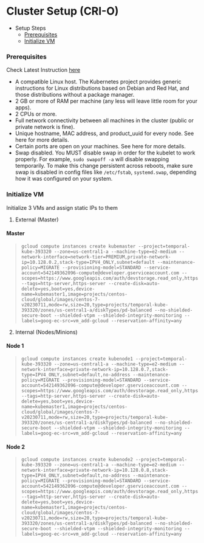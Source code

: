 # Cluster Setup (CRI-O)

<!--ts-->

- Setup Steps
  - [Prerequisites](#prerequisites)
  - [Initialize VM](#initialize-vm)

<!--te-->

### Prerequisites

Check Latest Instruction [here](https://kubernetes.io/docs/setup/production-environment/)

- A compatible Linux host. The Kubernetes project provides generic instructions for Linux distributions based on Debian and Red Hat, and those distributions without a package manager.
- 2 GB or more of RAM per machine (any less will leave little room for your apps).
- 2 CPUs or more.
- Full network connectivity between all machines in the cluster (public or private network is fine).
- Unique hostname, MAC address, and product_uuid for every node. See here for more details.
- Certain ports are open on your machines. See here for more details.
- Swap disabled. You MUST disable swap in order for the kubelet to work properly.
  For example, `sudo swapoff -a` will disable swapping temporarily. To make this change persistent across reboots, make sure swap is disabled in config files like `/etc/fstab`, `systemd.swap`, depending how it was configured on your system.

### Initialize VM

Initialize 3 VMs and assign static IPs to them

1. External (Master)

#### Master

> ```
> gcloud compute instances create kubemaster --project=temporal-kube-393320 --zone=us-central1-a --machine-type=e2-medium --network-interface=network-tier=PREMIUM,private-network-ip=10.128.0.2,stack-type=IPV4_ONLY,subnet=default --maintenance-policy=MIGRATE --provisioning-model=STANDARD --service-account=542149362096-compute@developer.gserviceaccount.com --scopes=https://www.googleapis.com/auth/devstorage.read_only,https://www.googleapis.com/auth/logging.write,https://www.googleapis.com/auth/monitoring.write,https://www.googleapis.com/auth/servicecontrol,https://www.googleapis.com/auth/service.management.readonly,https://www.googleapis.com/auth/trace.append --tags=http-server,https-server --create-disk=auto-delete=yes,boot=yes,device-name=kubemaster1,image=projects/centos-cloud/global/images/centos-7-v20230711,mode=rw,size=20,type=projects/temporal-kube-393320/zones/us-central1-a/diskTypes/pd-balanced --no-shielded-secure-boot --shielded-vtpm --shielded-integrity-monitoring --labels=goog-ec-src=vm_add-gcloud --reservation-affinity=any
> ```

2. Internal (Nodes/Minions)

#### Node 1

> ```
> gcloud compute instances create kubenode1 --project=temporal-kube-393320 --zone=us-central1-a --machine-type=e2-medium --network-interface=private-network-ip=10.128.0.7,stack-type=IPV4_ONLY,subnet=default,no-address --maintenance-policy=MIGRATE --provisioning-model=STANDARD --service-account=542149362096-compute@developer.gserviceaccount.com --scopes=https://www.googleapis.com/auth/devstorage.read_only,https://www.googleapis.com/auth/logging.write,https://www.googleapis.com/auth/monitoring.write,https://www.googleapis.com/auth/servicecontrol,https://www.googleapis.com/auth/service.management.readonly,https://www.googleapis.com/auth/trace.append --tags=http-server,https-server --create-disk=auto-delete=yes,boot=yes,device-name=kubemaster1,image=projects/centos-cloud/global/images/centos-7-v20230711,mode=rw,size=20,type=projects/temporal-kube-393320/zones/us-central1-a/diskTypes/pd-balanced --no-shielded-secure-boot --shielded-vtpm --shielded-integrity-monitoring --labels=goog-ec-src=vm_add-gcloud --reservation-affinity=any
> ```

#### Node 2

> ```
> gcloud compute instances create kubenode2 --project=temporal-kube-393320 --zone=us-central1-a --machine-type=e2-medium --network-interface=private-network-ip=10.128.0.8,stack-type=IPV4_ONLY,subnet=default,no-address --maintenance-policy=MIGRATE --provisioning-model=STANDARD --service-account=542149362096-compute@developer.gserviceaccount.com --scopes=https://www.googleapis.com/auth/devstorage.read_only,https://www.googleapis.com/auth/logging.write,https://www.googleapis.com/auth/monitoring.write,https://www.googleapis.com/auth/servicecontrol,https://www.googleapis.com/auth/service.management.readonly,https://www.googleapis.com/auth/trace.append --tags=http-server,https-server --create-disk=auto-delete=yes,boot=yes,device-name=kubemaster1,image=projects/centos-cloud/global/images/centos-7-v20230711,mode=rw,size=20,type=projects/temporal-kube-393320/zones/us-central1-a/diskTypes/pd-balanced --no-shielded-secure-boot --shielded-vtpm --shielded-integrity-monitoring --labels=goog-ec-src=vm_add-gcloud --reservation-affinity=any
> ```
